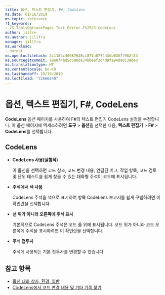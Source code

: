 ```yaml
---
title: 옵션, 텍스트 편집기, F#, CodeLens
ms.date: 01/16/2019
ms.topic: reference
f1_keywords:
- VS.ToolsOptionsPages.Text_Editor.F%2523.CodeLens
author: jillre
ms.author: jillfra
manager: jillfra
ms.workload:
- dotnet
ms.openlocfilehash: 2c1182c40987638cc871a877443db0357f962f53
ms.sourcegitcommit: a8e8f4bd5d508da34bbe9f2d4d9fa94da0539de0
ms.translationtype: HT
ms.contentlocale: ko-KR
ms.lasthandoff: 10/19/2019
ms.locfileid: "72666248"
---
```

# <a name="options-text-editor-f-codelens"></a>옵션, 텍스트 편집기, F#, CodeLens

**CodeLens** 옵션 페이지를 사용하여 F#의 텍스트 편집기 CodeLens 설정을 수정합니다. 이 옵션 페이지에 액세스하려면 **도구** > **옵션**을 선택한 다음, **텍스트 편집기** > **F#**  > **CodeLens**를 선택합니다.

## <a name="codelens"></a>CodeLens

- **CodeLens 사용(실험적)**

   이 옵션을 선택하면 코드 참조, 코드 변경 내용, 연결된 버그, 작업 항목, 코드 검토 및 단위 테스트를 쉽게 찾을 수 있는 대화형 주석이 코드에 표시됩니다.

- **주석에서 색 사용**

   CodeLens 주석을 색으로 표시하여 항목 CodeLens 보고서를 쉽게 구별하려면 이 확인란을 선택합니다.

- **선 위가 아니라 오른쪽에 주석 표시**

   기본적으로 CodeLens 주석은 코드 줄 위에 표시됩니다. 코드 위가 아니라 코드 오른쪽에 주석을 표시하려면 이 확인란을 선택합니다.

- **주석 접두사**

   주석에 사용되는 기본 접두사를 변경할 수 있습니다.

## <a name="see-also"></a>참고 항목

- [옵션 대화 상자, 환경, 일반](../../ide/reference/general-environment-options-dialog-box.md)
- [CodeLens에서 코드 변경 내용 및 기타 기록 찾기](../../ide/find-code-changes-and-other-history-with-codelens.md)
